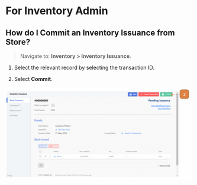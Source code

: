 # For Inventory Admin

## How do I Commit an Inventory Issuance from Store?

> Navigate to: **Inventory > Inventory Issuance**.

1. Select the relevant record by selecting the transaction ID.

2. Select **Commit**.

![](images/IIFIA4.png "IIFIA4")